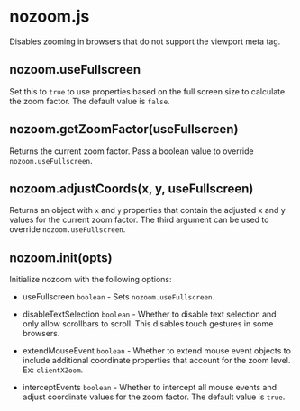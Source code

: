 # nozoom.js

Disables zooming in browsers that do not support the viewport meta tag.

## nozoom.useFullscreen

Set this to `true` to use properties based on the full screen size to calculate
the zoom factor. The default value is `false`.

## nozoom.getZoomFactor(useFullscreen)

Returns the current zoom factor. Pass a boolean value to override
`nozoom.useFullscreen`.

## nozoom.adjustCoords(x, y, useFullscreen)

Returns an object with `x` and `y` properties that contain the adjusted x and y
values for the current zoom factor. The third argument can be used to override
`nozoom.useFullscreen`.

## nozoom.init(opts)

Initialize nozoom with the following options:

- useFullscreen
  `boolean` - Sets `nozoom.useFullscreen`.

- disableTextSelection
  `boolean` - Whether to disable text selection and only allow scrollbars to
  scroll. This disables touch gestures in some browsers.

- extendMouseEvent
  `boolean` - Whether to extend mouse event objects to include additional
  coordinate properties that account for the zoom level. Ex: `clientXZoom`.

- interceptEvents
  `boolean` - Whether to intercept all mouse events and adjust coordinate
  values for the zoom factor. The default value is `true`.
